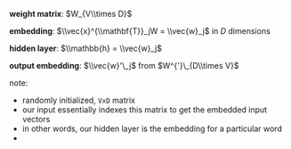 **weight matrix**: $W_{V\\times D}$

**embedding**: $\\vec{x}^{\\mathbf{T}}_jW = \\vec{w}_j$ in $D$ dimensions

**hidden layer**: $\\mathbb{h} = \\vec{w}_j$

**output embedding**: $\\vec{w}'\_j$ from $W^{'}\_{D\\times V}$

note:
- randomly initialized, `VxD` matrix
- our input essentially indexes this matrix to get the embedded input vectors
- in other words, our hidden layer is the embedding for a particular word
-
